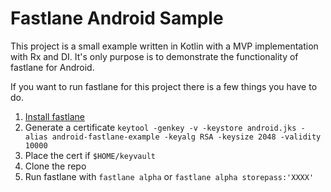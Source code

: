 # Fastlane Android Sample

This project is a small example written in Kotlin with a MVP implementation with Rx and DI. It's only purpose is to demonstrate the functionality of fastlane for Android.

If you want to run fastlane for this project there is a few things you have to do.

1. [Install fastlane](https://github.com/fastlane/fastlane#installation)
2. Generate a certificate `keytool -genkey -v -keystore android.jks -alias android-fastlane-example -keyalg RSA -keysize 2048 -validity 10000`
3. Place the cert if `$HOME/keyvault`
4. Clone the repo
5. Run fastlane with `fastlane alpha` or `fastlane alpha storepass:'XXXX'`
